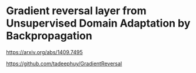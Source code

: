 # Gradient reversal layer from Unsupervised Domain Adaptation by Backpropagation
<u>https://arxiv.org/abs/1409.7495</u>

<u><https://github.com/tadeephuy/GradientReversal></u>
